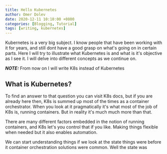 ```yaml
---
title: Hello Kubernetes
author: Omer Dolev
date: 2020-12-11 10:10:00 +0800
categories: [Blogging, Tutorial]
tags: [writing, kubernetes]
---
```


Kubernetes is a very big subject. I know people that have been working with it for years, and still dont have a good grasp on what's going on in certain parts.
Here I will try to illustrate what Kubernetes is and what is it's objective as I see it. I will delve into different concepts as we continue on.

**_NOTE:_** From now on I will write K8s instead of Kubernetes

## What is Kubernetes?

To find an answer to that question you can visit K8s docs, but if you are already here then, K8s is summed up most of the times as a container orchestrator.
When you look at it pragmatically it's what most of the job of K8s is, running containers. But in reality it's much much more than that.

There are many different factors embedded in the notion of running containers, and K8s let's you control that if you like. Making things flexible when needed but it also
enables automation. 

We can start understanding things if we look at the state things were before it container orchestration solutions were common. Well the state was 
